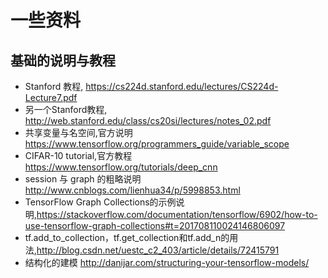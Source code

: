 # 一些资料
## 基础的说明与教程
- Stanford 教程, https://cs224d.stanford.edu/lectures/CS224d-Lecture7.pdf
- 另一个Stanford教程, http://web.stanford.edu/class/cs20si/lectures/notes_02.pdf
- 共享变量与名空间,官方说明 https://www.tensorflow.org/programmers_guide/variable_scope
- CIFAR-10 tutorial,官方教程 https://www.tensorflow.org/tutorials/deep_cnn
- session 与 graph 的粗略说明 http://www.cnblogs.com/lienhua34/p/5998853.html
- TensorFlow Graph Collections的示例说明,https://stackoverflow.com/documentation/tensorflow/6902/how-to-use-tensorflow-graph-collections#t=201708110024146806097
- tf.add_to_collection，tf.get_collection和tf.add_n的用法,http://blog.csdn.net/uestc_c2_403/article/details/72415791
- 结构化的建模 http://danijar.com/structuring-your-tensorflow-models/


